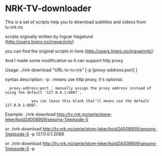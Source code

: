 NRK-TV-downloader
=================

This is a set of scripts help you to download subtitles and videos from tv.nrk.no

scripts orginally written by Ingvar Hagelund (http://users.linpro.no/ingvar/nrk/)

you can find the original scripts in here (http://users.linpro.no/ingvar/nrk/)

And I made some modification so it can support http proxy

Usage: ./nrk-download "URL-to-tv.nrk" [-p [proxy-address:port] ]

syntax description: 
      -p : means use http proxy, it's optional.
      
      proxy-address:port : manually assign the proxy address instead of using the default '127.0.0.1:8087', 
      
			    you can leave this blank that'll means use the default 127.0.0.1:8087.

Example: ./nrk-download http://tv.nrk.no/serie/store-leker/koid24008909/sesong-1/episode-5

or 	./nrk-download http://tv.nrk.no/serie/store-leker/koid24008909/sesong-1/episode-5 -p 127.0.0.1:2089

or	./nrk-download http://tv.nrk.no/serie/store-leker/koid24008909/sesong-1/episode-5 -p



